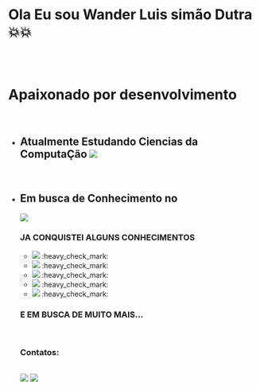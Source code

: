 # Ola Eu sou Wander Luis simão Dutra :boom::boom:

<br>
<br>
<h1>Apaixonado por desenvolvimento</h1>
<br>
<ul>
<li><h2>Atualmente Estudando Ciencias da ComputaÇão <img src="https://github.com/WanderDutra/Screenshots/blob/main/Captura%20de%20tela%202023-08-26%20224850.png?raw=true"></h2></li>
  <br>
<li><h2>Em busca de Conhecimento no</h2> <img src="https://github.com/WanderDutra/Screenshots/blob/main/Captura%20de%20tela%202023-08-26%20221948.png?raw=true">
  <h3>JA CONQUISTEI ALGUNS CONHECIMENTOS</h3>
<ul>  
<li><img src="https://img.shields.io/badge/HTML-239120?style=for-the-badge&logo=html5&logoColor=white">   :heavy_check_mark:</li>
<li><img src="https://camo.githubusercontent.com/42ada9cc774b9d2b4cf35691820a881d70657ae42c3a074f00c7e9add6352361/68747470733a2f2f696d672e736869656c64732e696f2f62616467652f56697375616c5f53747564696f5f436f64652d3030373844343f7374796c653d666f722d7468652d6261646765266c6f676f3d76697375616c25323073747564696f253230636f6465266c6f676f436f6c6f723d7768697465"> :heavy_check_mark: </li>
<li><img src="https://img.shields.io/badge/CSS-239120?&style=for-the-badge&logo=css3&logoColor=white"> :heavy_check_mark: </li>
<li><img src="https://img.shields.io/badge/GitHub-100000?style=for-the-badge&logo=github&logoColor=white"> :heavy_check_mark: </li>
<li><img src="https://img.shields.io/badge/Figma-F24E1E?style=for-the-badge&logo=figma&logoColor=white"> :heavy_check_mark: </li>

</ul>
<h3> E EM BUSCA DE MUITO MAIS...</h3>
</li>
<br>
<h3>Contatos:</h3>
<br>
<a href="https://www.instagram.com/dutrawander/" target="_blank"><img src="https://camo.githubusercontent.com/acaa286597b43c96dc02b69b90de15a65c52063e31835b763a061cc815f64bac/68747470733a2f2f696d672e736869656c64732e696f2f62616467652f2d496e7374616772616d2d2532334534343035463f7374796c653d666f722d7468652d6261646765266c6f676f3d696e7374616772616d266c6f676f436f6c6f723d7768697465" data-canonical-src="https://img.shields.io/badge/-Instagram-%23E4405F?style=for-the-badge&amp;logo=instagram&amp;logoColor=white" style="max-width: 100%;"></a>
<img src="https://img.shields.io/badge/Gmail-D14836?style=for-the-badge&logo=gmail&logoColor=white">
</ul>
